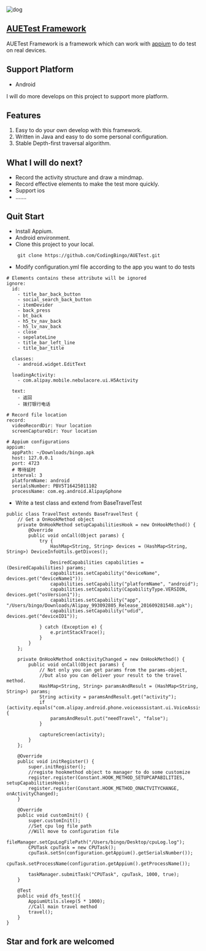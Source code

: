 ![dog](http://blog.qiguosh.com/media/dog.png)

[AUETest Framework](https://github.com/CodingBingo/AUETest)
----
AUETest Framework is a framework which can work with [appium](http://appium.io/) to do test on real devices.

## Support Platform
* Android

I will do more develops on this project to support more platform.

## Features
1. Easy to do your own develop with this framework.
2. Written in Java and easy to do some personal configuration.
3. Stable Depth-first traversal algorithm.

## What I will do next?
* Record the activity structure and draw a mindmap.
* Record effective elements to make the test more quickly.
* Support ios
* .......

<!--more-->

## Quit Start
* Install Appium.
* Android environment.
* Clone this project to your local.

```
    git clone https://github.com/CodingBingo/AUETest.git
```
* Modify configuration.yml file according to the app you want to do tests

```
# Elements contains these attribute will be ignored
ignore:
  id:
    - title_bar_back_button
    - social_search_back_button
    - itemDevider
    - back_press
    - bt_back
    - h5_tv_nav_back
    - h5_lv_nav_back
    - close
    - sepelateLine
    - title_bar_left_line
    - title_bar_title

  classes:
    - android.widget.EditText

  loadingActivity:
    - com.alipay.mobile.nebulacore.ui.H5Activity

  text:
    - 返回
    - 拨打银行电话

# Record file location
record:
  videoRecordDir: Your location
  screenCaptureDir: Your location

# Appium configurations
appium:
  appPath: ~/Downloads/bingo.apk
  host: 127.0.0.1
  port: 4723
  # 等待延时
  interval: 3
  platformName: android
  serialsNumber: PBV5T16425011102
  processName: com.eg.android.AlipayGphone
```
* Write a test class and extend from BaseTravelTest

```
public class TravelTest extends BaseTravelTest {
    // Get a OnHookMethod object
    private OnHookMethod setupCapabilitiesHook = new OnHookMethod() {
        @Override
        public void onCall(Object params) {
            try {
                HashMap<String, String> devices = (HashMap<String, String>) DeviceInfoUtils.getDivces();

                DesiredCapabilities capabilities = (DesiredCapabilities) params;
                capabilities.setCapability("deviceName", devices.get("deviceName1"));
                capabilities.setCapability("platformName", "android");
                capabilities.setCapability(CapabilityType.VERSION, devices.get("osVersion1"));
                capabilities.setCapability("app", "/Users/bingo/Downloads/Alipay_993092805_Release_201609281548.apk");
                capabilities.setCapability("udid", devices.get("deviceID1"));

            } catch (Exception e) {
                e.printStackTrace();
            }
        }
    };

    private OnHookMethod onActivityChanged = new OnHookMethod() {
        public void onCall(Object params) {
            // Not only you can get params from the params-object,
            //but also you can deliver your result to the travel method.
            HashMap<String, String> paramsAndResult = (HashMap<String, String>) params;
            String activity = paramsAndResult.get("activity");
            if (activity.equals("com.alipay.android.phone.voiceassistant.ui.VoiceAssistantActivity")){
                paramsAndResult.put("needTravel", "false");
            }

            captureScreen(activity);
        }
    };

    @Override
    public void initRegister() {
        super.initRegister();
        //registe hookmethod object to manager to do some customize
        register.register(Constant.HOOK_METHOD_SETUPCAPABILITIES, setupCapabilitiesHook);
        register.register(Constant.HOOK_METHOD_ONACTVITYCHANGE, onActivityChanged);
    }

    @Override
    public void customInit() {
        super.customInit();
        //Set cpu log file path
        //Will move to configuration file
        fileManager.setCpuLogFilePath("/Users/bingo/Desktop/cpuLog.log");
        CPUTask cpuTask = new CPUTask();
        cpuTask.setSn(configuration.getAppium().getSerialsNumber());
        cpuTask.setProcessName(configuration.getAppium().getProcessName());

        taskManager.submitTask("CPUTask", cpuTask, 1000, true);
    }

    @Test
    public void dfs_test(){
        AppiumUtils.sleep(5 * 1000);
        //Call main travel method
        travel();
    }
}
```
## Star and fork are welcomed